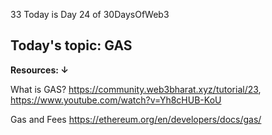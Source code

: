 33 Today is Day 24 of 30DaysOfWeb3
## Today's topic: GAS
**Resources: ↓**

What is GAS? https://community.web3bharat.xyz/tutorial/23, https://www.youtube.com/watch?v=Yh8cHUB-KoU

Gas and Fees https://ethereum.org/en/developers/docs/gas/



